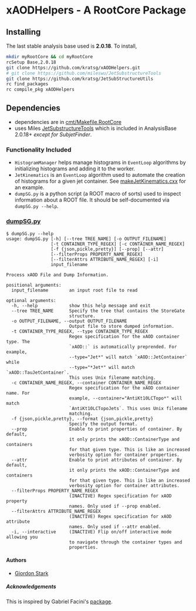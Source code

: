 # xAODHelpers - A RootCore Package

## Installing
The last stable analysis base used is **2.0.18**. To install,
```bash
mkdir myRootCore && cd myRootCore
rcSetup Base,2.0.18
git clone https://github.com/kratsg/xAODHelpers.git
# git clone https://github.com/mileswu/JetSubstructureTools
git clone https://github.com/kratsg/JetSubStructureUtils
rc find_packages
rc compile_pkg xAODHelpers
```

## Dependencies
 - dependencies are in [cmt/Makefile.RootCore](cmt/Makefile.RootCore)
 - uses Miles [JetSubstructureTools](https://github.com/mileswu/JetSubstructureTools) which is included in AnalysisBase 2.0.18+ _except for SubjetFinder_.

### Functionality Included
 - `HistogramManager` helps manage histograms in `EventLoop` algorithms by initializing histograms and adding it to the worker.
 - `JetKinematics` is an `EventLoop` algorithm used to automate the creation of histograms for a given jet container. See [makeJetKinematics.cxx](util/makeJetKinematics.cxx) for an example.
 - `dumpSG.py` is a python script (a ROOT macro of sorts) used to inspect information about a ROOT file. It should be self-documented via `dumpSG.py --help`.

### [dumpSG.py](scripts/dumpSG.py)
```
$ dumpSG.py --help
usage: dumpSG.py [-h] [--tree TREE_NAME] [-o OUTPUT_FILENAME]
                 [-t CONTAINER_TYPE_REGEX] [-c CONTAINER_NAME_REGEX]
                 [-f {json,pickle,pretty}] [--prop] [--attr]
                 [--filterProps PROPERTY_NAME_REGEX]
                 [--filterAttrs ATTRIBUTE_NAME_REGEX] [-i]
                 input_filename

Process xAOD File and Dump Information.

positional arguments:
  input_filename        an input root file to read

optional arguments:
  -h, --help            show this help message and exit
  --tree TREE_NAME      Specify the tree that contains the StoreGate
                        structure.
  -o OUTPUT_FILENAME, --output OUTPUT_FILENAME
                        Output file to store dumped information.
  -t CONTAINER_TYPE_REGEX, --type CONTAINER_TYPE_REGEX
                        Regex specification for the xAOD container type. The
                        `xAOD::` is automatically preprended. For example,
                        --type="Jet*" will match `xAOD::JetContainer` while
                        --type="*Jet*" will match `xAOD::TauJetContainer`.
                        This uses Unix filename matching.
  -c CONTAINER_NAME_REGEX, --container CONTAINER_NAME_REGEX
                        Regex specification for the xAOD container name. For
                        example, --container="AntiKt10LCTopo*" will match
                        `AntiKt10LCTopoJets`. This uses Unix filename
                        matching.
  -f {json,pickle,pretty}, --format {json,pickle,pretty}
                        Specify the output format.
  --prop                Enable to print properties of container. By default,
                        it only prints the xAOD::ContainerType and containers
                        for that given type. This is like an increased
                        verbosity option for container properties.
  --attr                Enable to print attributes of container. By default,
                        it only prints the xAOD::ContainerType and containers
                        for that given type. This is like an increased
                        verbosity option for container attributes.
  --filterProps PROPERTY_NAME_REGEX
                        (INACTIVE) Regex specification for xAOD property
                        names. Only used if --prop enabled.
  --filterAttrs ATTRIBUTE_NAME_REGEX
                        (INACTIVE) Regex specification for xAOD attribute
                        names. Only used if --attr enabled.
  -i, --interactive     (INACTIVE) Flip on/off interactive mode allowing you
                        to navigate through the container types and
                        properties.
```

#### Authors
- [Giordon Stark](https://github.com/kratsg)

##### Acknowledgements
This is inspired by Gabriel Facini's [package](https://svnweb.cern.ch/trac/atlasperf/browser/CombPerf/Tracking/TrackingInDenseEnvironments/SimpleAnaxAOD/trunk/HistManager/).
